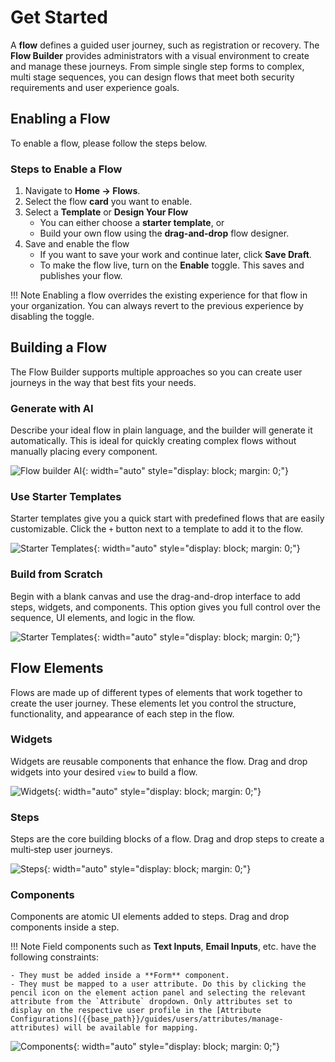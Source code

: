 # Get Started

A **flow** defines a guided user journey, such as registration or recovery. The **Flow Builder** provides administrators with a visual environment to create and manage these journeys. From simple single step forms to complex, multi stage sequences, you can design flows that meet both security requirements and user experience goals.

## Enabling a Flow
To enable a flow, please follow the steps below.

### Steps to Enable a Flow
1. Navigate to **Home → Flows**.
2. Select the flow **card** you want to enable.
3. Select a **Template** or **Design Your Flow** <br>
    - You can either choose a **starter template**, or
    - Build your own flow using the **drag-and-drop** flow designer.
4. Save and enable the flow <br>
    - If you want to save your work and continue later, click **Save Draft**.
    - To make the flow live, turn on the **Enable** toggle. This saves and publishes your flow.

!!! Note
    Enabling a flow overrides the existing experience for that flow in your organization. You can always revert to the previous experience by disabling the toggle.

## Building a Flow

The Flow Builder supports multiple approaches so you can create user journeys in the way that best fits your needs.

### Generate with AI
Describe your ideal flow in plain language, and the builder will generate it automatically. This is ideal for quickly creating complex flows without manually placing every component.

![Flow builder AI]({{base_path}}/assets/img/guides/flows/flow-builder-generate-with-ai.png){: width="auto" style="display: block; margin: 0;"}

### Use Starter Templates
    
Starter templates give you a quick start with predefined flows that are easily customizable. Click the `+` button next to a template to add it to the flow.

![Starter Templates]({{base_path}}/assets/img/guides/flows/flow-builder-starter-templates.png){: width="auto" style="display: block; margin: 0;"}

### Build from Scratch
Begin with a blank canvas and use the drag-and-drop interface to add steps, widgets, and components. This option gives you full control over the sequence, UI elements, and logic in the flow.

![Starter Templates]({{base_path}}/assets/img/guides/flows/flow-builder-starter-templates.png){: width="auto" style="display: block; margin: 0;"}

## Flow Elements
Flows are made up of different types of elements that work together to create the user journey. These elements let you control the structure, functionality, and appearance of each step in the flow. 

### Widgets
Widgets are reusable components that enhance the flow. Drag and drop widgets into your desired `view` to build a flow.

![Widgets]({{base_path}}/assets/img/guides/flows/flow-builder-widgets.gif){: width="auto" style="display: block; margin: 0;"}

### Steps
Steps are the core building blocks of a flow. Drag and drop steps to create a multi‑step user journeys.

![Steps]({{base_path}}/assets/img/guides/flows/flow-builder-steps.gif){: width="auto" style="display: block; margin: 0;"}

### Components
Components are atomic UI elements added to steps. Drag and drop components inside a step.

!!! Note
    Field components such as **Text Inputs**, **Email Inputs**, etc. have the following constraints:
    
    - They must be added inside a **Form** component.
    - They must be mapped to a user attribute. Do this by clicking the pencil icon on the element action panel and selecting the relevant attribute from the `Attribute` dropdown. Only attributes set to display on the respective user profile in the [Attribute Configurations]({{base_path}}/guides/users/attributes/manage-attributes) will be available for mapping.

![Components]({{base_path}}/assets/img/guides/flows/flow-builder-Components.gif){: width="auto" style="display: block; margin: 0;"}
